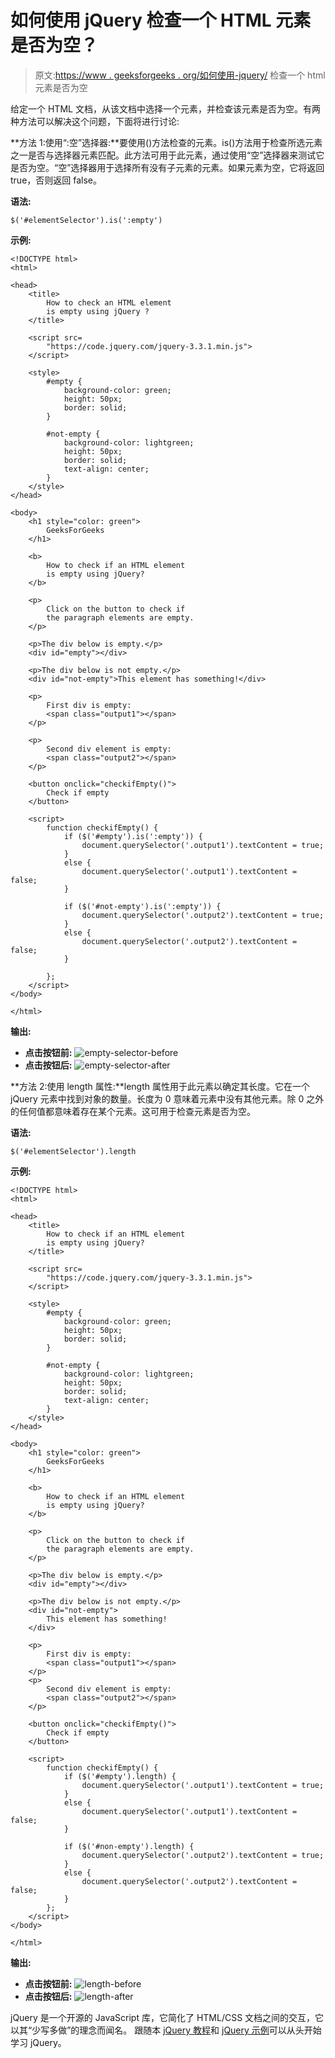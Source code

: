 # 如何使用 jQuery 检查一个 HTML 元素是否为空？

> 原文:[https://www . geeksforgeeks . org/如何使用-jquery/](https://www.geeksforgeeks.org/how-to-check-an-html-element-is-empty-using-jquery/) 检查一个 html 元素是否为空

给定一个 HTML 文档，从该文档中选择一个元素，并检查该元素是否为空。有两种方法可以解决这个问题，下面将进行讨论:

**方法 1:使用“:空”选择器:**要使用()方法检查的元素。is()方法用于检查所选元素之一是否与选择器元素匹配。此方法可用于此元素，通过使用“空”选择器来测试它是否为空。“空”选择器用于选择所有没有子元素的元素。如果元素为空，它将返回 true，否则返回 false。

**语法:**

```
$('#elementSelector').is(':empty')
```

**示例:**

```
<!DOCTYPE html>
<html>

<head>
    <title>
        How to check an HTML element
        is empty using jQuery ?
    </title>

    <script src=
        "https://code.jquery.com/jquery-3.3.1.min.js">
    </script>

    <style>
        #empty {
            background-color: green;
            height: 50px;
            border: solid;
        } 

        #not-empty {
            background-color: lightgreen;
            height: 50px;
            border: solid;
            text-align: center;
        } 
    </style>
</head>

<body>
    <h1 style="color: green">
        GeeksForGeeks
    </h1>

    <b>
        How to check if an HTML element
        is empty using jQuery?
    </b>

    <p>
        Click on the button to check if
        the paragraph elements are empty.
    </p>

    <p>The div below is empty.</p>
    <div id="empty"></div>

    <p>The div below is not empty.</p>
    <div id="not-empty">This element has something!</div>

    <p>
        First div is empty: 
        <span class="output1"></span>
    </p>

    <p>
        Second div element is empty: 
        <span class="output2"></span>
    </p>

    <button onclick="checkifEmpty()">
        Check if empty
    </button>

    <script>
        function checkifEmpty() {
            if ($('#empty').is(':empty')) {
                document.querySelector('.output1').textContent = true;
            }
            else {
                document.querySelector('.output1').textContent = false;
            }

            if ($('#not-empty').is(':empty')) {
                document.querySelector('.output2').textContent = true;
            }
            else {
                document.querySelector('.output2').textContent = false;
            }

        };
    </script>
</body>

</html>                    
```

**输出:**

*   **点击按钮前:**
    ![empty-selector-before](img/f07c7cac1e4a03fdad40262c222f3913.png)
*   **点击按钮后:**
    ![empty-selector-after](img/8a1d09d185649ec09a23f53c374b1c8f.png)

**方法 2:使用 length 属性:**length 属性用于此元素以确定其长度。它在一个 jQuery 元素中找到对象的数量。长度为 0 意味着元素中没有其他元素。除 0 之外的任何值都意味着存在某个元素。这可用于检查元素是否为空。

**语法:**

```
$('#elementSelector').length
```

**示例:**

```
<!DOCTYPE html>
<html>

<head>
    <title>
        How to check if an HTML element
        is empty using jQuery?
    </title>

    <script src=
        "https://code.jquery.com/jquery-3.3.1.min.js">
    </script>

    <style>
        #empty {
            background-color: green;
            height: 50px;
            border: solid;
        } 

        #not-empty {
            background-color: lightgreen;
            height: 50px;
            border: solid;
            text-align: center;
        } 
    </style>
</head>

<body>
    <h1 style="color: green">
        GeeksForGeeks
    </h1>

    <b>
        How to check if an HTML element
        is empty using jQuery?
    </b>

    <p>
        Click on the button to check if 
        the paragraph elements are empty.
    </p>

    <p>The div below is empty.</p>
    <div id="empty"></div>

    <p>The div below is not empty.</p>
    <div id="not-empty">
        This element has something!
    </div>

    <p>
        First div is empty: 
        <span class="output1"></span>
    </p>
    <p>
        Second div element is empty: 
        <span class="output2"></span>
    </p>

    <button onclick="checkifEmpty()">
        Check if empty
    </button>

    <script>
        function checkifEmpty() {
            if ($('#empty').length) {
                document.querySelector('.output1').textContent = true;
            }
            else {
                document.querySelector('.output1').textContent = false;
            }

            if ($('#non-empty').length) {
                document.querySelector('.output2').textContent = true;
            }
            else {
                document.querySelector('.output2').textContent = false;
            }
        };
    </script>
</body>

</html>                    
```

**输出:**

*   **点击按钮前:**
    ![length-before](img/955f8ad9e677d0b98b546e2e8b32ceb6.png)
*   **点击按钮后:**
    ![length-after](img/9cf9417627c2fdc6502166df2d924dfe.png)

jQuery 是一个开源的 JavaScript 库，它简化了 HTML/CSS 文档之间的交互，它以其“少写多做”的理念而闻名。
跟随本 [jQuery 教程](https://www.geeksforgeeks.org/jquery-tutorials/)和 [jQuery 示例](https://www.geeksforgeeks.org/jquery-examples/)可以从头开始学习 jQuery。